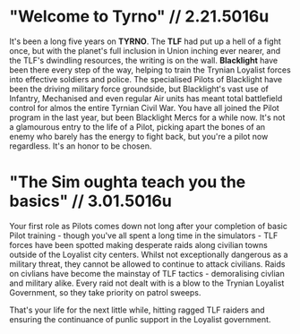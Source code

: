 # "Welcome to Tyrno" // 2.21.5016u

It's been a long five years on **TYRNO**. The **TLF** had put up a hell of a fight once, but with the planet's full inclusion in Union inching ever nearer, and the TLF's dwindling resources, the writing is on the wall. **Blacklight** have been there every step of the way, helping to train the Trynian Loyalist forces into effective soldiers and police. The specialised Pilots of Blacklight have been the driving military force groundside, but Blacklight's vast use of Infantry, Mechanised and even regular Air units has meant total battlefield control for almos the entire Tyrnian Civil War. You have all joined the Pilot program in the last year, but been Blacklight Mercs for a while now. It's not a glamourous entry to the life of a Pilot, picking apart the bones of an enemy who barely has the energy to fight back, but you're a pilot now regardless. It's an honor to be chosen.

# "The Sim oughta teach you the basics" // 3.01.5016u

Your first role as Pilots comes down not long after your completion of basic Pilot training - though you've all spent a long time in the simulators - TLF forces have been spotted making desperate raids along civilian towns outside of the Loyalist city centers. Whilst not exceptionally dangerous as a military threat, they cannot be allowed to continue to attack civilians. Raids on civlians have become the mainstay of TLF tactics - demoralising civlian and military alike. Every raid not dealt with is a blow to the Trynian Loyalist Government, so they take priority on patrol sweeps. 

That's your life for the next little while, hitting ragged TLF raiders and ensuring the continuance of punlic support in the Loyalist government.
